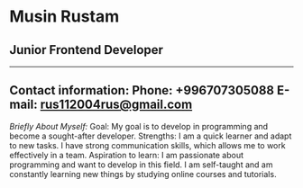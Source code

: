 # Musin Rustam
## Junior Frontend Developer
-----------------------------------------------------------------------------
Contact information:
Phone: +996707305088
E-mail: rus112004rus@gmail.com
---------------------------------------------------------------------------------
*Briefly About Myself:*
Goal: My goal is to develop in programming and become a sought-after developer.
Strengths: I am a quick learner and adapt to new tasks. I have strong communication skills, which allows me to work effectively in a team.
Aspiration to learn: I am passionate about programming and want to develop in this field. I am self-taught and am constantly learning new things by studying online courses and tutorials.